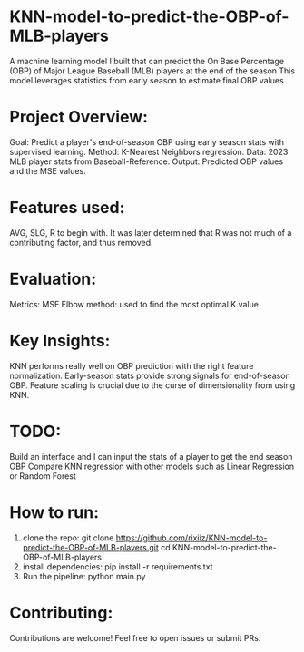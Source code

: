 # KNN-model-to-predict-the-OBP-of-MLB-players
A machine learning model I built that can predict the On Base Percentage (OBP) of Major League Baseball (MLB) players at the end of the season
This model leverages statistics from early season to estimate final OBP values

# Project Overview: 
Goal: Predict a player's end-of-season OBP using early season stats with supervised learning.
Method: K-Nearest Neighbors regression.
Data: 2023 MLB player stats from Baseball-Reference.
Output: Predicted OBP values and the MSE values.

# Features used:
AVG, SLG, R to begin with. It was later determined that R was not much of a contributing factor, and thus removed.

# Evaluation:
Metrics: MSE
Elbow method: used to find the most optimal K value

# Key Insights:
KNN performs really well on OBP prediction with the right feature normalization.
Early-season stats provide strong signals for end-of-season OBP.
Feature scaling is crucial due to the curse of dimensionality from using KNN.

# TODO:
Build an interface and I can input the stats of a player to get the end season OBP
Compare KNN regression with other models such as Linear Regression or Random Forest

# How to run:
1. clone the repo: git clone https://github.com/rixiiz/KNN-model-to-predict-the-OBP-of-MLB-players.git   cd KNN-model-to-predict-the-OBP-of-MLB-players
2. install dependencies: pip install -r requirements.txt
3. Run the pipeline: python main.py

# Contributing:
Contributions are welcome! Feel free to open issues or submit PRs.
